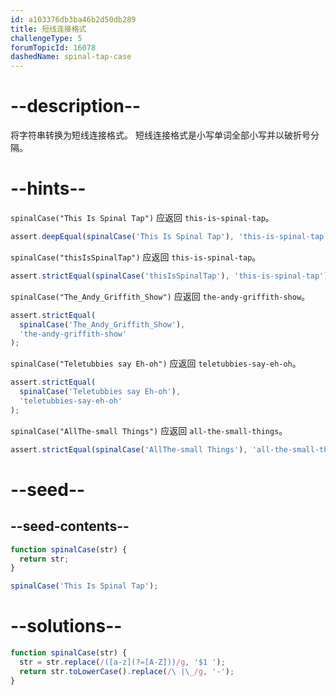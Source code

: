 ```yaml
---
id: a103376db3ba46b2d50db289
title: 短线连接格式
challengeType: 5
forumTopicId: 16078
dashedName: spinal-tap-case
---
```


# --description--

将字符串转换为短线连接格式。 短线连接格式是小写单词全部小写并以破折号分隔。

# --hints--

`spinalCase("This Is Spinal Tap")` 应返回 `this-is-spinal-tap`。

```js
assert.deepEqual(spinalCase('This Is Spinal Tap'), 'this-is-spinal-tap');
```

`spinalCase("thisIsSpinalTap")` 应返回 `this-is-spinal-tap`。

```js
assert.strictEqual(spinalCase('thisIsSpinalTap'), 'this-is-spinal-tap');
```

`spinalCase("The_Andy_Griffith_Show")` 应返回 `the-andy-griffith-show`。

```js
assert.strictEqual(
  spinalCase('The_Andy_Griffith_Show'),
  'the-andy-griffith-show'
);
```

`spinalCase("Teletubbies say Eh-oh")` 应返回 `teletubbies-say-eh-oh`。

```js
assert.strictEqual(
  spinalCase('Teletubbies say Eh-oh'),
  'teletubbies-say-eh-oh'
);
```

`spinalCase("AllThe-small Things")` 应返回 `all-the-small-things`。

```js
assert.strictEqual(spinalCase('AllThe-small Things'), 'all-the-small-things');
```

# --seed--

## --seed-contents--

```js
function spinalCase(str) {
  return str;
}

spinalCase('This Is Spinal Tap');
```

# --solutions--

```js
function spinalCase(str) {
  str = str.replace(/([a-z](?=[A-Z]))/g, '$1 ');
  return str.toLowerCase().replace(/\ |\_/g, '-');
}
```
